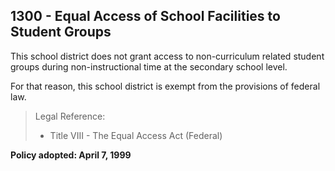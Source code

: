 ## 1300 - Equal Access of School Facilities to Student Groups

This school district does not grant access to non-curriculum related student groups during non-instructional time at the secondary school level.

For that reason, this school district is exempt from the provisions of federal law.

> Legal Reference: 
> 
> * Title VIII - The Equal Access Act (Federal)

**Policy adopted:  April 7, 1999**
